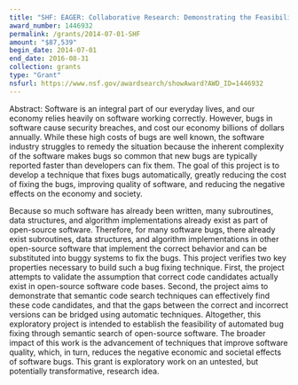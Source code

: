 ```yaml
---
title: "SHF: EAGER: Collaborative Research: Demonstrating the Feasibility of Automatic Program Repair Guided by Semantic Code Search"
award_number: 1446932
permalink: /grants/2014-07-01-SHF
amount: "$87,539"
begin_date: 2014-07-01
end_date: 2016-08-31
collection: grants 
type: "Grant"
nsfurl: https://www.nsf.gov/awardsearch/showAward?AWD_ID=1446932
---
```


Abstract: Software is an integral part of our everyday lives, and our economy relies heavily on software working correctly. However, bugs in software cause security breaches, and cost our economy billions of dollars annually. While these high costs of bugs are well known, the software industry struggles to remedy the situation because the inherent complexity of the software makes bugs so common that new bugs are typically reported faster than developers can fix them. The goal of this project is to develop a technique that fixes bugs
automatically, greatly reducing the cost of fixing the bugs, improving quality of software, and reducing the negative effects on the economy and society.

Because so much software has already been written, many subroutines, data structures, and algorithm implementations already exist as part of open-source software. Therefore, for many software bugs, there already exist subroutines, data structures, and algorithm implementations in other open-source software that implement the correct behavior and can be substituted into buggy systems to fix the bugs. This project verifies two key properties necessary to build such a bug fixing technique. First, the project attempts to validate the assumption that correct code candidates actually exist in open-source software code bases. Second, the project aims to demonstrate that semantic code search techniques can effectively find these code candidates, and that the gaps between the correct and incorrect versions can be bridged using automatic techniques. Altogether, this exploratory project is intended to establish the feasibility of automated bug fixing through semantic search of open-source software. The broader impact of this work is the advancement of techniques that improve software quality, which, in turn, reduces the negative economic and societal effects of software bugs. This grant is exploratory work on an untested, but potentially transformative, research idea.
